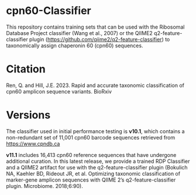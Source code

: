 # cpn60-Classifier

This repository contains training sets that can be used with the Ribosomal Database Project classifier (Wang et al., 2007) or the QIIME2 q2-feature-classifier plugin (https://github.com/qiime2/q2-feature-classifier) to taxonomically assign chaperonin 60 (cpn60) sequences. 

# Citation

Ren, Q. and Hill, J.E. 2023. Rapid and accurate taxonomic classification of cpn60 amplicon sequence variants. BioRxiv

# Versions
The classifier used in initial performance testing is **v10.1**, which contains a non-redundant set of 11,001 cpn60 barcode sequences retrieved from https://www.cpndb.ca

**v11.1** includes 16,413 cpn60 reference sequences that have undergone additional curation. In this latest release, we provide a trained RDP Classifier and a QIIME2 artifact for use with the q2-feature-classifier plugin (Bokulich NA, Kaehler BD, Rideout JR, et al. Optimizing taxonomic classification of marker-gene amplicon sequences with QIIME 2’s q2-feature-classifier plugin. Microbiome. 2018;6:90). 
